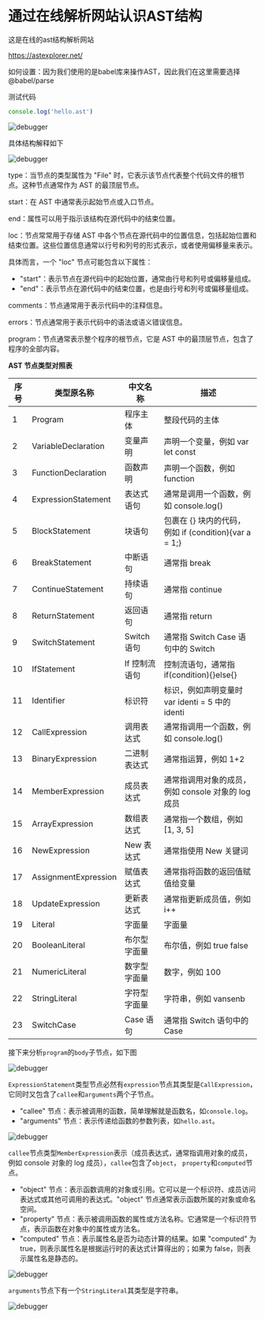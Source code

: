 # 通过在线解析网站认识AST结构

这是在线的ast结构解析网站

https://astexplorer.net/

如何设置：因为我们使用的是babel库来操作AST，因此我们在这里需要选择 @babel/parse

测试代码
```javascript
console.log('hello.ast')
```

![debugger](./img/2.png)

具体结构解释如下

![debugger](./img/1.png)

type：当节点的类型属性为 "File" 时，它表示该节点代表整个代码文件的根节点。这种节点通常作为 AST 的最顶层节点。

start：在 AST 中通常表示起始节点或入口节点。

end：属性可以用于指示该结构在源代码中的结束位置。

loc：节点常常用于存储 AST 中各个节点在源代码中的位置信息，包括起始位置和结束位置。这些位置信息通常以行号和列号的形式表示，或者使用偏移量来表示。

具体而言，一个 "loc" 节点可能包含以下属性：

* "start"：表示节点在源代码中的起始位置，通常由行号和列号或偏移量组成。
* "end"：表示节点在源代码中的结束位置，也是由行号和列号或偏移量组成。

comments：节点通常用于表示代码中的注释信息。

errors：节点通常用于表示代码中的语法或语义错误信息。

program：节点通常表示整个程序的根节点，它是 AST 中的最顶层节点，包含了程序的全部内容。

**AST 节点类型对照表**

| 序号 | 类型原名称                | 中文名称      | 描述                                         |
|----|----------------------|-----------|--------------------------------------------|
| 1  | Program              | 程序主体      | 整段代码的主体                                    |
| 2  | VariableDeclaration  | 变量声明      | 声明一个变量，例如 var let const                    |
| 3  | FunctionDeclaration  | 函数声明      | 声明一个函数，例如 function                         |
| 4  | ExpressionStatement  | 表达式语句     | 通常是调用一个函数，例如 console.log()                 |
| 5  | BlockStatement       | 块语句       | 包裹在 {} 块内的代码，例如 if (condition){var a = 1;} |
| 6  | BreakStatement       | 中断语句      | 通常指 break                                  |
| 7  | ContinueStatement    | 持续语句      | 通常指 continue                               |
| 8  | ReturnStatement      | 返回语句      | 通常指 return                                 |
| 9  | SwitchStatement      | Switch 语句 | 通常指 Switch Case 语句中的 Switch                |
| 10 | IfStatement          | If 控制流语句  | 控制流语句，通常指 if(condition){}else{}            |
| 11 | Identifier           | 标识符       | 标识，例如声明变量时 var identi = 5 中的 identi        |
| 12 | CallExpression       | 调用表达式     | 通常指调用一个函数，例如 console.log()                 |
| 13 | BinaryExpression     | 二进制表达式    | 通常指运算，例如 1+2                               |
| 14 | MemberExpression     | 成员表达式     | 通常指调用对象的成员，例如 console 对象的 log 成员           |
| 15 | ArrayExpression      | 数组表达式     | 通常指一个数组，例如 [1, 3, 5]                       |
| 16 | NewExpression        | New 表达式   | 通常指使用 New 关键词                              |
| 17 | AssignmentExpression | 赋值表达式     | 通常指将函数的返回值赋值给变量                            |
| 18 | UpdateExpression     | 更新表达式     | 通常指更新成员值，例如 i++                            |
| 19 | Literal              | 字面量       | 字面量                                        |
| 20 | BooleanLiteral       | 布尔型字面量    | 布尔值，例如 true false                          |
| 21 | NumericLiteral       | 数字型字面量    | 数字，例如 100                                  |
| 22 | StringLiteral        | 字符型字面量    | 字符串，例如 vansenb                             |
| 23 | SwitchCase           | Case 语句   | 通常指 Switch 语句中的 Case                       |

接下来分析`program`的`body`子节点，如下图

![debugger](./img/3.png)

`ExpressionStatement`类型节点必然有`expression`节点其类型是`CallExpression`，它同时又包含了`callee`和`arguments`两个子节点。
* "callee" 节点：表示被调用的函数，简单理解就是函数名，如`console.log`。
* "arguments" 节点：表示传递给函数的参数列表，如`hello.ast`。

![debugger](./img/4.png)

`callee`节点类型`MemberExpression`表示（成员表达式，通常指调用对象的成员，例如 console 对象的 log 成员），`callee`包含了`object`，
`property`和`computed`节点。

* "object" 节点：表示函数调用的对象或引用。它可以是一个标识符、成员访问表达式或其他可调用的表达式。"object" 节点通常表示函数所属的对象或命名空间。
* "property" 节点：表示被调用函数的属性或方法名称。它通常是一个标识符节点，表示函数在对象中的属性或方法名。
* "computed" 节点：表示属性名是否为动态计算的结果。如果 "computed" 为 true，则表示属性名是根据运行时的表达式计算得出的；如果为 false，则表示属性名是静态的。

![debugger](./img/5.png)

`arguments`节点下有一个`StringLiteral`其类型是字符串。

![debugger](./img/6.png)